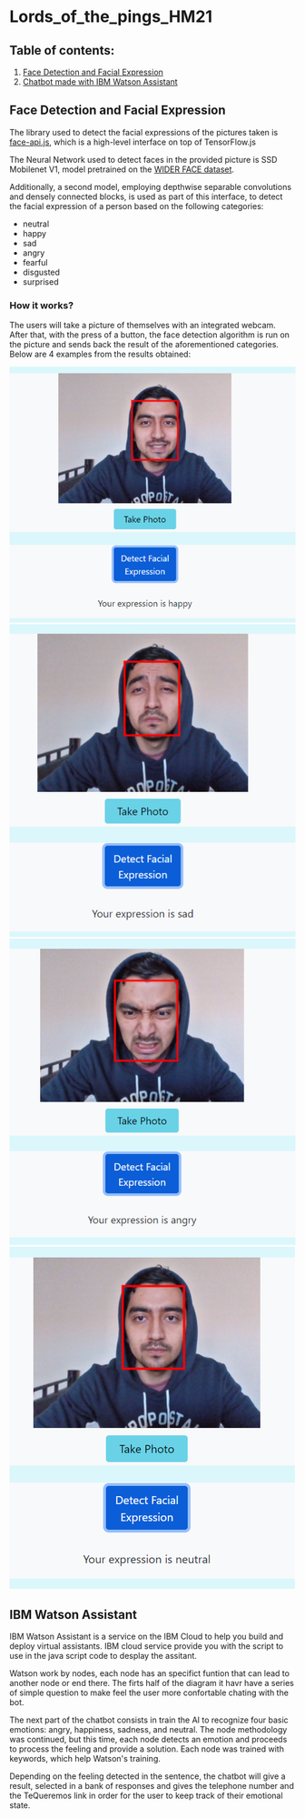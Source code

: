 # Lords_of_the_pings_HM21

## Table of contents:
1. [Face Detection and Facial Expression](#Face-Detection-and-Facial-Expression)
2. [Chatbot made with IBM Watson Assistant](##IBM-Watson-Assistant)

## Face Detection and Facial Expression

The library used to detect the facial expressions of the pictures taken is [face-api.js](https://justadudewhohacks.github.io/face-api.js/docs/index.html#getting-started), which is a high-level interface on top of TensorFlow.js

The Neural Network used to detect faces in the provided picture is SSD Mobilenet V1, model pretrained on the [WIDER FACE dataset](http://shuoyang1213.me/WIDERFACE/).

Additionally, a second model, employing depthwise separable convolutions and densely connected blocks, is used as part of this interface, to detect the facial expression of a person based on the following categories:
- neutral
- happy
- sad
- angry
- fearful
- disgusted
- surprised

### How it works?

The users will take a picture of themselves with an integrated webcam. After that, with the press of a button, the face detection algorithm is run on the picture and sends back the result of the aforementioned categories. Below are 4 examples from the results obtained:

![Happy Test](/images/happy-test.png)
![Sad Test](/images/sad-test.png)
![Angry Test](/images/angry-test.png)
![Neutral Test](/images/neutral-test.png)

## IBM Watson Assistant

IBM Watson Assistant is a service on the IBM Cloud to help you build and deploy virtual assistants. IBM cloud service provide you with the script to use in the java script code to desplay the assitant.

Watson work by nodes, each node has an specifict funtion that can lead to another node or end there. The firts half of the diagram it havr have a series of simple question to make feel the user more confortable chating with the bot.

The next part of the chatbot consists in train the AI to recognize four basic emotions: angry, happiness, sadness, and neutral. 
The node methodology was continued, but this time, each node detects an emotion and proceeds to process the feeling and provide a solution. Each node was trained with keywords, which help Watson's training.

Depending on the feeling detected in the sentence, the chatbot will give a result, selected in a bank of responses and gives the telephone number and the TeQueremos link in order for the user to keep track of their emotional state.


